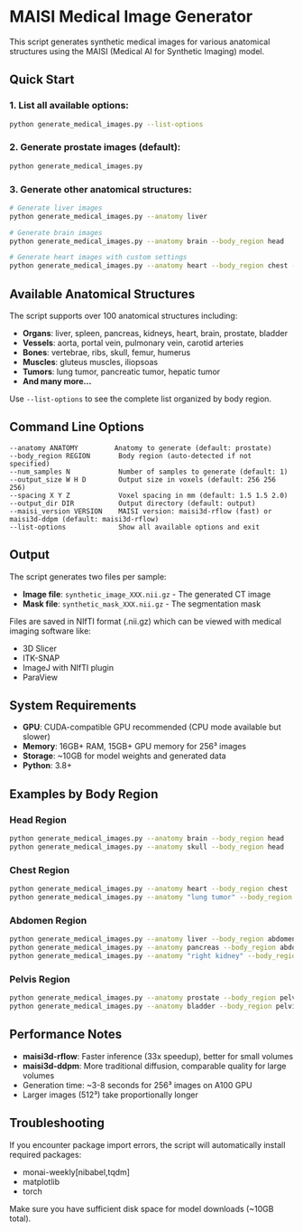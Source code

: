 # MAISI Medical Image Generator

This script generates synthetic medical images for various anatomical structures using the MAISI (Medical AI for Synthetic Imaging) model.

## Quick Start

### 1. List all available options:
```bash
python generate_medical_images.py --list-options
```

### 2. Generate prostate images (default):
```bash
python generate_medical_images.py
```

### 3. Generate other anatomical structures:
```bash
# Generate liver images
python generate_medical_images.py --anatomy liver

# Generate brain images  
python generate_medical_images.py --anatomy brain --body_region head

# Generate heart images with custom settings
python generate_medical_images.py --anatomy heart --body_region chest --num_samples 2 --output_size 512 512 256
```

## Available Anatomical Structures

The script supports over 100 anatomical structures including:
- **Organs**: liver, spleen, pancreas, kidneys, heart, brain, prostate, bladder
- **Vessels**: aorta, portal vein, pulmonary vein, carotid arteries
- **Bones**: vertebrae, ribs, skull, femur, humerus
- **Muscles**: gluteus muscles, iliopsoas
- **Tumors**: lung tumor, pancreatic tumor, hepatic tumor
- **And many more...**

Use `--list-options` to see the complete list organized by body region.

## Command Line Options

```
--anatomy ANATOMY         Anatomy to generate (default: prostate)
--body_region REGION       Body region (auto-detected if not specified)
--num_samples N            Number of samples to generate (default: 1)
--output_size W H D        Output size in voxels (default: 256 256 256)
--spacing X Y Z            Voxel spacing in mm (default: 1.5 1.5 2.0)
--output_dir DIR           Output directory (default: output)
--maisi_version VERSION    MAISI version: maisi3d-rflow (fast) or maisi3d-ddpm (default: maisi3d-rflow)
--list-options             Show all available options and exit
```

## Output

The script generates two files per sample:
- **Image file**: `synthetic_image_XXX.nii.gz` - The generated CT image
- **Mask file**: `synthetic_mask_XXX.nii.gz` - The segmentation mask

Files are saved in NIfTI format (.nii.gz) which can be viewed with medical imaging software like:
- 3D Slicer
- ITK-SNAP
- ImageJ with NIfTI plugin
- ParaView

## System Requirements

- **GPU**: CUDA-compatible GPU recommended (CPU mode available but slower)
- **Memory**: 16GB+ RAM, 15GB+ GPU memory for 256³ images
- **Storage**: ~10GB for model weights and generated data
- **Python**: 3.8+

## Examples by Body Region

### Head Region
```bash
python generate_medical_images.py --anatomy brain --body_region head
python generate_medical_images.py --anatomy skull --body_region head
```

### Chest Region  
```bash
python generate_medical_images.py --anatomy heart --body_region chest
python generate_medical_images.py --anatomy "lung tumor" --body_region chest
```

### Abdomen Region
```bash
python generate_medical_images.py --anatomy liver --body_region abdomen
python generate_medical_images.py --anatomy pancreas --body_region abdomen
python generate_medical_images.py --anatomy "right kidney" --body_region abdomen
```

### Pelvis Region
```bash
python generate_medical_images.py --anatomy prostate --body_region pelvis
python generate_medical_images.py --anatomy bladder --body_region pelvis
```

## Performance Notes

- **maisi3d-rflow**: Faster inference (33x speedup), better for small volumes
- **maisi3d-ddpm**: More traditional diffusion, comparable quality for large volumes
- Generation time: ~3-8 seconds for 256³ images on A100 GPU
- Larger images (512³) take proportionally longer

## Troubleshooting

If you encounter package import errors, the script will automatically install required packages:
- monai-weekly[nibabel,tqdm]
- matplotlib
- torch

Make sure you have sufficient disk space for model downloads (~10GB total).
